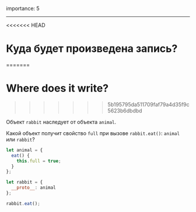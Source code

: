 importance: 5

---

<<<<<<< HEAD
# Куда будет произведена запись?
=======
# Where does it write?
>>>>>>> 5b195795da511709faf79a4d35f9c5623b6dbdbd

Объект `rabbit` наследует от объекта `animal`.

Какой объект получит свойство `full` при вызове `rabbit.eat()`: `animal` или `rabbit`? 

```js
let animal = {
  eat() {
    this.full = true;
  }
};

let rabbit = {
  __proto__: animal
};

rabbit.eat();
```
